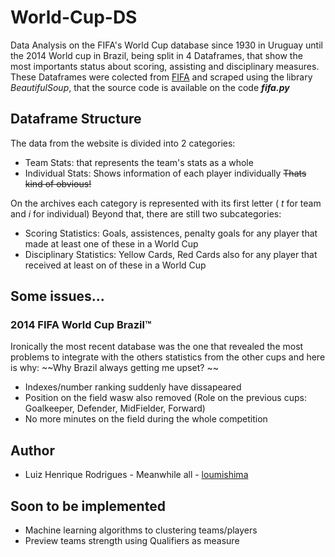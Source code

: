 # World-Cup-DS
Data Analysis on the FIFA's World Cup database since 1930 in Uruguay until the 2014 World cup in Brazil,
being split in 4 Dataframes, that show the most importants status about scoring, assisting and disciplinary measures. These
Dataframes were colected from [FIFA](http://www.fifa.com/fifa-tournaments/archive/worldcup/index.html "FIFA's Archives") and scraped using
the library *BeautifulSoup*, that the source code is available on the code **_fifa.py_** 

## Dataframe Structure
The data from the website is divided into 2 categories:
* Team Stats: that represents the team's stats as a whole 
* Individual Stats: Shows information of each player individually ~~Thats kind of obvious!~~

On the archives each category is represented with its first letter ( *t* for team and *i* for individual)
Beyond that, there are still two subcategories:
* Scoring Statistics:  Goals, assistences, penalty goals for any player that made at least one of these in a World Cup
* Disciplinary Statistics: Yellow Cards, Red Cards also for any player that received at least on of these in a World Cup 

## Some issues...

### 2014 FIFA World Cup Brazil™

Ironically the most recent database was the one that revealed the most problems to integrate with the others statistics from the other cups
and here is why: ~~Why Brazil always getting me upset? ~~

- Indexes/number ranking suddenly have dissapeared
- Position on the field wasw also removed (Role on the previous cups: Goalkeeper, Defender, MidFielder, Forward)
- No more minutes on the field during the whole competition

## Author

* Luiz Henrique Rodrigues - Meanwhile all - [loumishima](https://github.com/loumishima)

## Soon to be implemented

* Machine learning algorithms to clustering teams/players
* Preview teams strength using Qualifiers as measure
